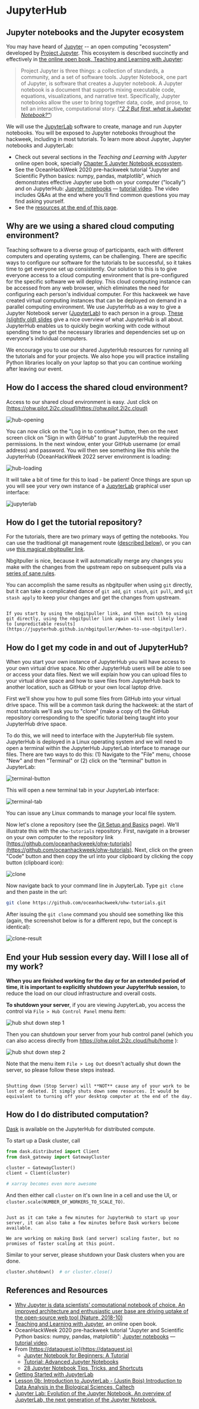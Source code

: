 # JupyterHub

## Jupyter notebooks and the Jupyter ecosystem

You may have heard of [Jupyter](https://en.wikipedia.org/wiki/Project_Jupyter) -- an open computing "ecosystem" developed by [Project Jupyter](https://jupyter.org). This ecosystem is described succinctly and effectively in [the online open book, Teaching and Learning with Jupyter](https://jupyter4edu.github.io/jupyter-edu-book/):

> Project Jupyter is three things: a collection of standards, a community, and a set of software tools. Jupyter Notebook, one part of Jupyter, is software that creates a Jupyter notebook. A Jupyter notebook is a document that supports mixing executable code, equations, visualizations, and narrative text. Specifically, Jupyter notebooks allow the user to bring together data, code, and prose, to tell an interactive, computational story. ([*"2.2 But first, what is Jupyter Notebook?"*](https://jupyter4edu.github.io/jupyter-edu-book/why-we-use-jupyter-notebooks.html#but-first-what-is-jupyter-notebook))

We will use the [JupyterLab](https://jupyterlab.readthedocs.io/en/stable/) software to create, manage and run Jupyter notebooks. You will be exposed to Jupyter notebooks throughout the hackweek, including in most tutorials. To learn more about Jupyter, Jupyter notebooks and JupyterLab:

- Check out several sections in the *Teaching and Learning with Jupyter* online open book, specially [Chapter 5 Jupyter Notebook ecosystem](https://jupyter4edu.github.io/jupyter-edu-book/jupyter.html).
- See the OceanHackWeek 2020 pre-hackweek tutorial "Jupyter and Scientific Python basics: numpy, pandas, matplotlib", which demonstrates effective Jupyter use both on your computer ("locally") and on JupyterHub: [Jupyter notebooks](https://github.com/oceanhackweek/ohw-preweek/tree/master/data-analysis-modules) — [tutorial video](https://youtu.be/CTUAgpvfze0). The video includes Q&As at the end where you'll find common questions you may find asking yourself.
- See the [resources at the end of this page](#references-and-resources).

## Why are we using a shared cloud computing environment?

Teaching software to a diverse group of participants, each with different computers and operating systems, can be challenging. There are specific ways to configure our software for the tutorials to be successful, so it takes time to get everyone set up consistently. Our solution to this is to give everyone access to a cloud computing environment that is pre-configured for the specific software we will deploy. This cloud computing instance can be accessed from any web browser, which eliminates the need for configuring each person's individual computer. For this hackweek we have created virtual computing instances that can be deployed on demand in a parallel computing environment. We use JupyterHub as a way to give a Jupyter Notebook server ([JupyterLab](https://jupyterlab.readthedocs.io/en/stable/)) to each person in a group. [These (slightly old) slides](https://www.slideshare.net/willingc/jupyterhub-a-thing-explainer-overview?from_action=save) give a nice overview of what JupyterHub is all about. JupyterHub enables us to quickly begin working with code without spending time to get the necessary libraries and dependencies set up on everyone's individual computers.

We encourage you to use our shared JupyterHub resources for running all the tutorials and for your projects. We also hope you will practice installing Python libraries locally on your laptop so that you can continue working after leaving our event.

## How do I access the shared cloud environment?

Access to our shared cloud environment is easy. Just click on [https://ohw.pilot.2i2c.cloud](https://ohw.pilot.2i2c.cloud)

![hub-opening](../img/ohw21-jupyterhub-opening.png)

You can now click on the "Log in to continue" button, then on the next screen click on "Sign in with GitHub" to grant JupyterHub the required permissions. In the next window, enter your GitHub username (or email address) and password. 
You will then see something like this while the JupyterHub {OceanHackWeek 2022 server environment is loading:

![hub-loading](../img/ohw21-jupyterhub-loading.png)

It will take a bit of time for this to load - be patient! Once things are spun up you will see your very own instance of a [JupyterLab](https://jupyterlab.readthedocs.io/en/stable/) graphical user interface:

![jupyterlab](../img/ohw21-jupyterlab.png)

## How do I get the tutorial repository?

For the tutorials, there are two primary ways of getting the notebooks. You can use the traditional git management route ([described below](#How-do-I-get-my-code-in-and-out-of-JupyterHub)), or you can use [this magical nbgitpuller link](https://ohw.pilot.2i2c.cloud/hub/user-redirect/git-pull?repo=https%3A%2F%2Fgithub.com%2Foceanhackweek%2Fohw-tutorials&urlpath=lab%2Ftree%2Fohw-tutorials%2F&branch=master). 

Nbgitpuller is nice, because it will automatically merge any changes you make with the changes from the upstream repo on subsequent pulls via a [series of sane rules](https://jupyterhub.github.io/nbgitpuller/topic/automatic-merging.html#topic-automatic-merging).

You can accomplish the same results as nbgitpuller when using `git` directly, but it can take a complicated dance of `git add`, `git stash`, `git pull`, and `git stash apply` to keep your changes and get the changes from upstream.

```{warning}

If you start by using the nbgitpuller link, and then switch to using git directly, using the nbgitpuller link again will most likely lead to [unpredictable results](https://jupyterhub.github.io/nbgitpuller/#when-to-use-nbgitpuller).
```


## How do I get my code in and out of JupyterHub?

When you start your own instance of JupyterHub you will have access to your own virtual drive space. No other JupyterHub users will be able to see or access your data files. Next we will explain how you can upload files to your virtual drive space and how to save files from JupyterHub back to another location, such as GitHub or your own local laptop drive.

First we'll show you how to pull some files from GitHub into your virtual drive space.  This will be a common task during the hackweek: at the start of most tutorials we'll ask you to "clone" (make a copy of) the GitHub repository corresponding to the specific tutorial being taught into your JupyterHub drive space.

To do this, we will need to interface with the JupyterHub file system. JupyterHub is deployed in a Linux operating system and we will need to open a terminal within the JupyterHub JupyterLab interface to manage our files. There are two ways to do this: (1) Navigate to the "File" menu, choose "New" and then "Terminal" or (2) click on the "terminal" button in JupyterLab:

![terminal-button](../img/terminal-button.png)

This will open a new terminal tab in your JupyterLab interface:

![terminal-tab](../img/terminal.png)

You can issue any Linux commands to manage your local file system.

Now let's clone a repository (see the [Git Setup and Basics](../prep/git.md) page). We'll illustrate this with the `ohw-tutorials` repository. First, navigate in a browser on your own computer to the repository link [https://github.com/oceanhackweek/ohw-tutorials](https://github.com/oceanhackweek/ohw-tutorials). Next, click on the green "Code" button and then copy the url into your clipboard by clicking the copy button (clipboard icon):

![clone](../img/ohw21-clone.png)

Now navigate back to your command line in JupyterLab. Type `git clone` and then paste in the url:

```bash
git clone https://github.com/oceanhackweek/ohw-tutorials.git
```

After issuing the `git clone` command you should see something like this (again, the screenshot below is for a different repo, but the concept is identical):

![clone-result](../img/clone-result.png)

## End your Hub session every day. Will I lose all of my work?

**When you are finished working for the day or for an extended period of time, it is important to explicitly shutdown your JupyterHub session,** to reduce the load on our cloud infrastructure and overall costs. 

**To shutdown your server**, if you are viewing JupyterLab, you access the control via `File > Hub Control Panel` menu item:

![hub shut down step 1](../img/ohw21-shutdownhub-step1.png)

Then you can shutdown your server from your hub control panel (which you can also access directly from https://ohw.pilot.2i2c.cloud/hub/home ):

![hub shut down step 2](../img/ohw21-shutdownhub-step2.png)

Note that the menu item `File > Log Out` doesn't actually shut down the server, so please follow these steps instead.

```{warning} You will not lose your work when shutting down the server

Shutting down (Stop Server) will **NOT** cause any of your work to be lost or deleted. It simply shuts down some resources. It would be equivalent to turning off your desktop computer at the end of the day.

```

## How do I do distributed computation?

[Dask](https://dask.org/) is available on the JupyterHub for distributed compute.

To start up a Dask cluster, call

``` python
from dask.distributed import Client
from dask_gateway import GatewayCluster

cluster = GatewayCluster()
client = Client(cluster)

# xarray becomes even more awesome
```

And then either call `cluster` on it's own line in a cell and use the UI, or `cluster.scale(NUMBER_OF_WORKERS_TO_SCALE_TO)`.

```{admonition} Note

Just as it can take a few minutes for JupyterHub to start up your server, it can also take a few minutes before Dask workers become available. 

We are working on making Dask (and server) scaling faster, but no promises of faster scaling at this point.
```

Similar to your server, please shutdown your Dask clusters when you are done.

``` python
cluster.shutdown()  # or cluster.close()
```

## References and Resources

- [Why Jupyter is data scientists’ computational notebook of choice. An improved architecture and enthusiastic user base are driving uptake of the open-source web tool (Nature, 2018-10)](https://www.nature.com/articles/d41586-018-07196-1)
- [Teaching and Learning with Jupyter](https://jupyter4edu.github.io/jupyter-edu-book/), an online open book.
- OceanHackWeek 2020 pre-hackweek tutorial "Jupyter and Scientific Python basics: numpy, pandas, matplotlib": [Jupyter notebooks](https://github.com/oceanhackweek/ohw-preweek/tree/master/data-analysis-modules) — [tutorial video](https://youtu.be/CTUAgpvfze0).
- From [https://dataquest.io](https://dataquest.io)
    - [Jupyter Notebook for Beginners: A Tutorial](https://www.dataquest.io/blog/jupyter-notebook-tutorial/)
    - [Tutorial: Advanced Jupyter Notebooks](https://www.dataquest.io/blog/advanced-jupyter-notebooks-tutorial/)
    - [28 Jupyter Notebook Tips, Tricks, and Shortcuts](https://www.dataquest.io/blog/jupyter-notebook-tips-tricks-shortcuts/)
- [Getting Started with JupyterLab](https://www.blog.pythonlibrary.org/2019/02/05/getting-started-with-jupyterlab/)
- [Lesson 0b: Introduction to JupyterLab - (Justin Bois) Introduction to Data Analysis in the Biological Sciences, Caltech](http://bebi103.caltech.edu.s3-website-us-east-1.amazonaws.com/2019a/content/lessons/lesson_00/l00b_intro_to_jupyterlab.html)
- [Jupyter Lab: Evolution of the Jupyter Notebook. An overview of JupyterLab, the next generation of the Jupyter Notebook.](https://towardsdatascience.com/jupyter-lab-evolution-of-the-jupyter-notebook-5297cacde6b)
